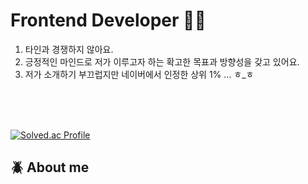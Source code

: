  # Frontend Developer 🤟🏻

1. 타인과 경쟁하지 않아요.
2. 긍정적인 마인드로 저가 이루고자 하는 확고한 목표과 방향성을 갖고 있어요. 
3. 저가 소개하기 부끄럽지만 네이버에서 인정한 상위 1% ... ㅎ_ㅎ 


<br /><br /><br />

[![Solved.ac Profile](http://mazassumnida.wtf/api/generate_badge?boj=canyon920)](https://solved.ac/yoon828990)<br/>

## :beetle: About me  <br />


